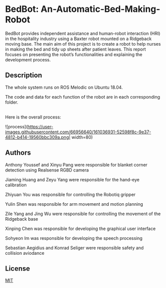 # BedBot: An-Automatic-Bed-Making-Robot

BedBot provides independent assistance and human-robot interaction (HRI) in the hospitality industry using a Baxter robot mounted on a Ridgeback moving base. The main aim of this project is to create a robot to help nurses in making the bed and tidy up sheets after patient leaves. This report focuses on presenting the robot’s functionalities and explaining the development process.

## Description
The whole system runs on ROS Melodic on Ubuntu 18.04.

The code and data for each function of the robot are in each corresponding folder.

<br>
Here is the overall process:

![process](https://user-images.githubusercontent.com/66956640/161036931-52598f8c-9e37-4812-b414-19560bbc309a.png| width=80)

## Authors


Anthony Youssef and Xinyu Pang were responsible for blanket corner detection using Realsense RGBD camera

Jiaming Huang and Zeyu Yang were responsible for the hand-eye calibration

Zhiyuan You was responsible for controlling the Robotiq gripper

Yulin Shen was responsible for arm movement and motion planning

Zile Yang and Jing Wu were responsible for controlling the movement of the Ridgeback base

Xinping Chen was responsible for developing the graphical user interface

Sohyeon Im was responsible for developing the speech processing

Sebastian Aegidius and Konrad Seliger were responsible safety and collision aviodance


## License
[MIT](https://choosealicense.com/licenses/mit/)
